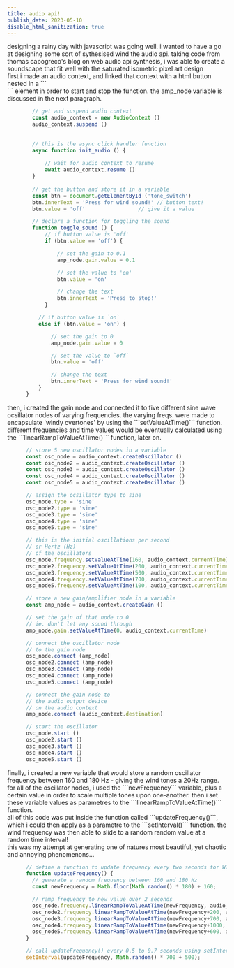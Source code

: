 ```yaml
---
title: audio api!
publish_date: 2023-05-10
disable_html_sanitization: true
--- 
```

<font>
    designing a rainy day with javascript was going well. i wanted to have a go at designing some sort of sythesised wind the audio api. 
    taking code from thomas capogreco's blog on web audio api synthesis, i was able to create a soundscape that fit well with the saturated isometric pixel art design
</font>
<br>
<font>    
    first i made an audio context, and linked that context with a html button nested in a </font>
    ```<div>```
   <font> element in order to start and stop the function. the amp_node variable is discussed in the next paragraph.
</font>

```js
        // get and suspend audio context
        const audio_context = new AudioContext ()
        audio_context.suspend ()
  
    
        // this is the async click handler function 
        async function init_audio () {
    
            // wait for audio context to resume
            await audio_context.resume ()
        }
    
        // get the button and store it in a variable
        const btn = document.getElementById ('tone_switch')
        btn.innerText = 'Press for wind sound!' // button text!
        btn.value = 'off'                 // give it a value

        // declare a function for toggling the sound
        function toggle_sound () {
            // if button value is 'off'
            if (btn.value == 'off') {

                // set the gain to 0.1
                amp_node.gain.value = 0.1

                // set the value to 'on'
                btn.value = 'on'

                // change the text
                btn.innerText = 'Press to stop!'
            }

          // if button value is `on`
          else if (btn.value = 'on') {

              // set the gain to 0
              amp_node.gain.value = 0

              // set the value to `off`
              btn.value = 'off'

              // change the text
              btn.innerText = 'Press for wind sound!'
          }
      }
```


<font>    
    then, i created the gain node and connected it to five different sine wave ocsillator nodes of varying frequencies. the varying freqs. were made to encapsulate 'windy overtones' by using the ```setValueAtTime()``` function.
    <br> 
    different frequencies and time values would be eventually calculated using the ```linearRampToValueAtTime()``` function, later on.
</font>

```js
      // store 5 new oscillator nodes in a variable
      const osc_node = audio_context.createOscillator ()
      const osc_node2 = audio_context.createOscillator ()
      const osc_node3 = audio_context.createOscillator ()
      const osc_node4 = audio_context.createOscillator ()
      const osc_node5 = audio_context.createOscillator ()

      // assign the ocsillator type to sine
      osc_node.type = 'sine'
      osc_node2.type = 'sine'
      osc_node3.type = 'sine'
      osc_node4.type = 'sine'
      osc_node5.type = 'sine'

      // this is the initial oscillations per second
      // or Hertz (Hz)
      // of the oscillators
      osc_node.frequency.setValueAtTime(160, audio_context.currentTime)
      osc_node2.frequency.setValueAtTime(200, audio_context.currentTime)
      osc_node3.frequency.setValueAtTime(500, audio_context.currentTime)
      osc_node4.frequency.setValueAtTime(700, audio_context.currentTime)
      osc_node5.frequency.setValueAtTime(100, audio_context.currentTime)

      // store a new gain/amplifier node in a variable
      const amp_node = audio_context.createGain ()

      // set the gain of that node to 0
      // ie. don't let any sound through
      amp_node.gain.setValueAtTime(0, audio_context.currentTime)

      // connect the oscillator node
      // to the gain node
      osc_node.connect (amp_node)
      osc_node2.connect (amp_node)
      osc_node3.connect (amp_node)
      osc_node4.connect (amp_node)
      osc_node5.connect (amp_node)

      // connect the gain node to
      // the audio output device
      // on the audio context
      amp_node.connect (audio_context.destination)

      // start the oscillator
      osc_node.start ()    
      osc_node2.start ()    
      osc_node3.start ()    
      osc_node4.start ()    
      osc_node5.start ()    
```
<font>    
    finally, i created a new variable that would store a random oscillator frequency between 160 and 180 Hz - giving the wind tones a 20Hz range.
    <br>
    for all of the oscillator nodes, i used the ```newFrequency``` variable, plus a certain value in order to scale multiple tones upon one-another. then i set these variable values as parametres to the ```linearRampToValueAtTime()``` function.
    <br>
    all of this code was put inside the function called ```updateFrequency()```, which i could then apply as a parametre to the 
    ```setInterval()``` function. the wind frequency was then able to slide to a random random value at a random time interval!
    <br>
    this was my attempt at generating one of natures most beautiful, yet chaotic and annoying phenomenons...
</font>

```js
      // define a function to update frequency every two seconds for WIND HOWL
      function updateFrequency() {
        // generate a random frequency between 160 and 180 Hz
        const newFrequency = Math.floor(Math.random() * 180) + 160;

        // ramp frequency to new value over 2 seconds
        osc_node.frequency.linearRampToValueAtTime(newFrequency, audio_context.currentTime + 2);
        osc_node2.frequency.linearRampToValueAtTime(newFrequency+200, audio_context.currentTime + 2);
        osc_node3.frequency.linearRampToValueAtTime(newFrequency+700, audio_context.currentTime + 2);
        osc_node4.frequency.linearRampToValueAtTime(newFrequency+1000, audio_context.currentTime + 2);
        osc_node5.frequency.linearRampToValueAtTime(newFrequency+600, audio_context.currentTime + 2);
      }

      // call updateFrequency() every 0.5 to 0.7 seconds using setInterval()
      setInterval(updateFrequency, Math.random() * 700 + 500);


```
<script>
  
</script>














